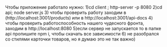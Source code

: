 Чтобы приложение работало нужно:
1)cd client ; http-server -p 8080
2)cd api; node server.js
3) чтобы проверить работу заходим в (http://localhost:3001/products) или в http://localhost:3001/api-docs
4) чтобы проверить работоспособность нашего чудесного фронта, заходим в http://localhost:8080
5)если сервер не запускается то в папке api пропишите npm i, чтобы скачать все зависимости
6) не разобрался со стилями карточки товаров, но я думаю это не так важно)

